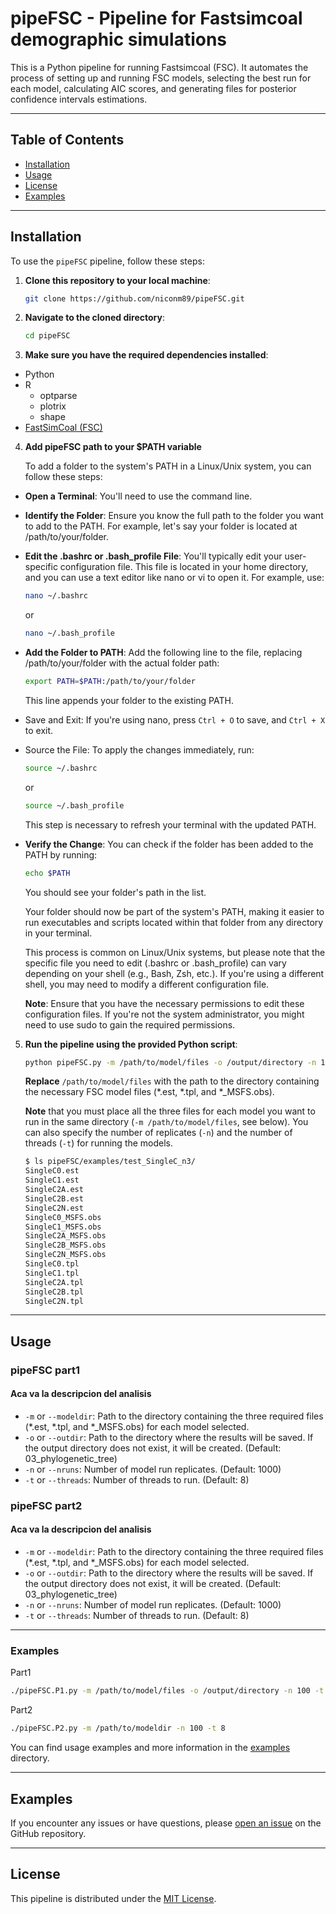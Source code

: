 # pipeFSC - Pipeline for Fastsimcoal demographic simulations 

This is a Python pipeline for running Fastsimcoal (FSC). It automates the process of setting up and running FSC models, selecting the best run for each model, calculating AIC scores, and generating files for posterior confidence intervals estimations.

----------

## Table of Contents
- [Installation](#installation)
- [Usage](#usage)
- [License](#license)
- [Examples](#examples)
----------

## Installation

To use the `pipeFSC` pipeline, follow these steps:

1. **Clone this repository to your local machine**:

    ```bash
    git clone https://github.com/niconm89/pipeFSC.git
    ```

2. **Navigate to the cloned directory**:

    ```bash
    cd pipeFSC
    ```

3. **Make sure you have the required dependencies installed**:

- Python
- R
    - optparse
    - plotrix
    - shape
- [FastSimCoal (FSC)](http://cmpg.unibe.ch/software/fastsimcoal2/)

4. **Add pipeFSC path to your $PATH variable**

    To add a folder to the system's PATH in a Linux/Unix system, you can follow these steps:

- **Open a Terminal**: You'll need to use the command line.
- **Identify the Folder**: Ensure you know the full path to the folder you want to add to the PATH. For example, let's say your folder is located at /path/to/your/folder.
- **Edit the .bashrc or .bash_profile File**: You'll typically edit your user-specific configuration file. This file is located in your home directory, and you can use a text editor like nano or vi to open it. For example, use:
    ```bash
    nano ~/.bashrc
    ```
    or

    ```bash
    nano ~/.bash_profile
    ```

- **Add the Folder to PATH**: Add the following line to the file, replacing /path/to/your/folder with the actual folder path:
    ```bash
    export PATH=$PATH:/path/to/your/folder
    ```
    This line appends your folder to the existing PATH.
- Save and Exit: If you're using nano, press `Ctrl + O` to save, and `Ctrl + X` to exit.
- Source the File: To apply the changes immediately, run:

    ```bash
    source ~/.bashrc
    ```
    or

    ```bash
    source ~/.bash_profile
    ```
    This step is necessary to refresh your terminal with the updated PATH.

- **Verify the Change**: You can check if the folder has been added to the PATH by running:

    ```bash
    echo $PATH
    ```
    You should see your folder's path in the list.

    Your folder should now be part of the system's PATH, making it easier to run executables and scripts located within that folder from any directory in your terminal.

    This process is common on Linux/Unix systems, but please note that the specific file you need to edit (.bashrc or .bash_profile) can vary depending on your shell (e.g., Bash, Zsh, etc.). If you're using a different shell, you may need to modify a different configuration file.

    **Note**: Ensure that you have the necessary permissions to edit these configuration files. If you're not the system administrator, you might need to use sudo to gain the required permissions.

5. **Run the pipeline using the provided Python script**:
    ```bash
    python pipeFSC.py -m /path/to/model/files -o /output/directory -n 100 -t 2
    ```
    **Replace** `/path/to/model/files` with the path to the directory containing the necessary FSC model files (*.est, *.tpl, and *_MSFS.obs). 
    
    **Note** that you must place all the three files for each model you want to run in the same directory (`-m /path/to/model/files`, see below). You can also specify the number of replicates (`-n`) and the number of threads (`-t`) for running the models.
    ```bash
    $ ls pipeFSC/examples/test_SingleC_n3/
    SingleC0.est
    SingleC1.est
    SingleC2A.est
    SingleC2B.est
    SingleC2N.est
    SingleC0_MSFS.obs
    SingleC1_MSFS.obs
    SingleC2A_MSFS.obs
    SingleC2B_MSFS.obs
    SingleC2N_MSFS.obs
    SingleC0.tpl
    SingleC1.tpl
    SingleC2A.tpl
    SingleC2B.tpl
    SingleC2N.tpl
    ```
----------
## Usage

### pipeFSC part1

#### Aca va la descripcion del analisis

- `-m` or `--modeldir`: Path to the directory containing the three required files (*.est, *.tpl, and *_MSFS.obs) for each model selected.
- `-o` or `--outdir`: Path to the directory where the results will be saved. If the output directory does not exist, it will be created. (Default: 03_phylogenetic_tree)
- `-n` or `--nruns`: Number of model run replicates. (Default: 1000)
- `-t` or `--threads`: Number of threads to run. (Default: 8)

### pipeFSC part2

#### Aca va la descripcion del analisis

- `-m` or `--modeldir`: Path to the directory containing the three required files (*.est, *.tpl, and *_MSFS.obs) for each model selected.
- `-o` or `--outdir`: Path to the directory where the results will be saved. If the output directory does not exist, it will be created. (Default: 03_phylogenetic_tree)
- `-n` or `--nruns`: Number of model run replicates. (Default: 1000)
- `-t` or `--threads`: Number of threads to run. (Default: 8)

----------
### Examples

Part1 
```bash
./pipeFSC.P1.py -m /path/to/model/files -o /output/directory -n 100 -t 4
```

Part2
```bash
./pipeFSC.P2.py -m /path/to/modeldir -n 100 -t 8
```

You can find usage examples and more information in the [examples](examples/) directory.

----------
## Examples
If you encounter any issues or have questions, please [open an issue](https://github.com/niconm89/pipeFSC/issues) on the GitHub repository.

----------
## License
This pipeline is distributed under the [MIT License](LICENSE).
